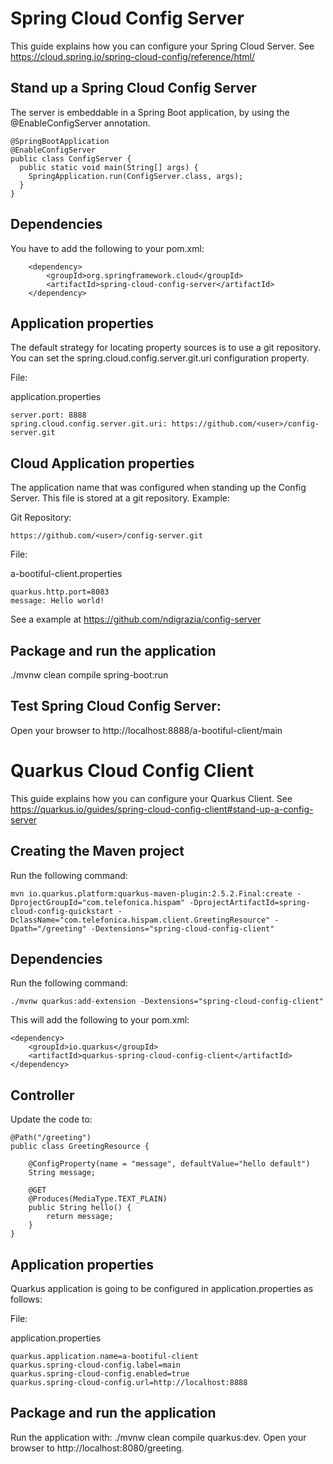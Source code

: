 # Spring Cloud Config Server

This guide explains how you can configure your Spring Cloud Server. See https://cloud.spring.io/spring-cloud-config/reference/html/

## Stand up a Spring Cloud Config Server

The server is embeddable in a Spring Boot application, by using the @EnableConfigServer annotation.

```
@SpringBootApplication
@EnableConfigServer
public class ConfigServer {
  public static void main(String[] args) {
    SpringApplication.run(ConfigServer.class, args);
  }
}
```

## Dependencies

You have to add the following to your pom.xml:

``` 
    <dependency>
		<groupId>org.springframework.cloud</groupId>
		<artifactId>spring-cloud-config-server</artifactId>
	</dependency>
```

## Application properties

The default strategy for locating property sources is to use a git repository. You can set the spring.cloud.config.server.git.uri configuration property.

File:

application.properties

```
server.port: 8888
spring.cloud.config.server.git.uri: https://github.com/<user>/config-server.git
```

## Cloud Application properties

The application name that was configured when standing up the Config Server. This file is stored at a git repository. Example:

Git Repository: 

```
https://github.com/<user>/config-server.git
```

File:

a-bootiful-client.properties
    
```
quarkus.http.port=8083
message: Hello world!
```

See a example at https://github.com/ndigrazia/config-server

## Package and run the application
./mvnw clean compile spring-boot:run

## Test Spring Cloud Config Server:
Open your browser to http://localhost:8888/a-bootiful-client/main

# Quarkus Cloud Config Client

This guide explains how you can configure your Quarkus Client. See https://quarkus.io/guides/spring-cloud-config-client#stand-up-a-config-server

## Creating the Maven project

Run the following command:

```
mvn io.quarkus.platform:quarkus-maven-plugin:2.5.2.Final:create -DprojectGroupId="com.telefonica.hispam" -DprojectArtifactId=spring-cloud-config-quickstart -DclassName="com.telefonica.hispam.client.GreetingResource" -Dpath="/greeting" -Dextensions="spring-cloud-config-client"
```

## Dependencies

Run the following command:

```
./mvnw quarkus:add-extension -Dextensions="spring-cloud-config-client"
```

This will add the following to your pom.xml:

```
<dependency>
    <groupId>io.quarkus</groupId>
    <artifactId>quarkus-spring-cloud-config-client</artifactId>
</dependency>
```

## Controller

Update the code to:

```
@Path("/greeting")
public class GreetingResource {

    @ConfigProperty(name = "message", defaultValue="hello default")
    String message;

    @GET
    @Produces(MediaType.TEXT_PLAIN)
    public String hello() {
        return message;
    }
}
```

## Application properties

Quarkus application is going to be configured in application.properties as follows:

File:

application.properties

```
quarkus.application.name=a-bootiful-client
quarkus.spring-cloud-config.label=main
quarkus.spring-cloud-config.enabled=true
quarkus.spring-cloud-config.url=http://localhost:8888
```

## Package and run the application
Run the application with: ./mvnw clean compile quarkus:dev. Open your browser to http://localhost:8080/greeting.


